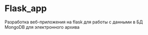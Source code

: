 # Flask_app
Разработка веб-приложения на flask для работы с данными в БД MongoDB для электронного архива
